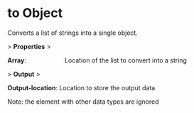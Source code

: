 # to Object

Converts a list of strings into a single object.

&gt; **Properties**
&gt; 

**Array**:                      Location of the list to convert into a string

&gt; **Output**
&gt; 

**Output-location**: Location to store the output data

Note: the element with other data types are ignored